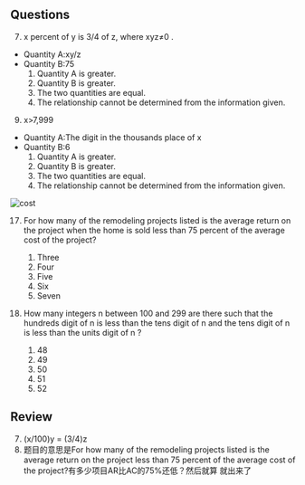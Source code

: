 ## Questions

7. x percent of y is 3/4 of z, where xyz≠0 .
- Quantity A:xy/z
- Quantity B:75
	1. Quantity A is greater.
	1. Quantity B is greater.
	1. The two quantities are equal.
	1. The relationship cannot be determined from the information given.

9. x>7,999
- Quantity A:The digit in the thousands place of x
- Quantity B:6
	1. Quantity A is greater.
	1. Quantity B is greater.
	1. The two quantities are equal.
	1. The relationship cannot be determined from the information given.

![cost](https://img.kmf.com/kaomanfen/img/gre/PP2PPPlus/72974-14.png)

17. For how many of the remodeling projects listed is the average return on the project when the home is sold less than 75 percent of the average cost of the project?
	1. Three
	1. Four
	1. Five
	1. Six
	1. Seven

20. How many integers n between 100 and 299 are there such that the hundreds digit of n is less than the tens digit of n and the tens digit of n is less than the units digit of n ?
	1. 48
	1. 49
	1. 50
	1. 51
	1. 52

## Review
7. (x/100)y = (3/4)z
17. 题目的意思是For how many of the remodeling projects listed is the average return on the project less than 75 percent of the average cost of the project?有多少项目AR比AC的75%还低？然后就算 就出来了